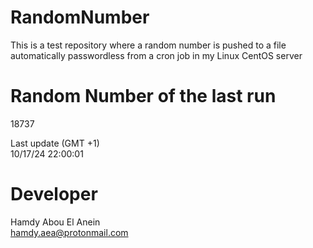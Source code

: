 # RandomNumber    
This is a test repository where a random number is pushed to a file automatically passwordless from a cron job in my Linux CentOS server    
# Random Number of the last run   
18737
      
Last update (GMT +1)    
10/17/24 22:00:01
# Developer    
Hamdy Abou El Anein   
hamdy.aea@protonmail.com
